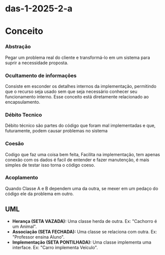 # das-1-2025-2-a
# Conceito

### Abstração
Pegar um problema real do cliente e transformá-lo em um sistema para suprir a necessidade proposta.

### Ocultamento de informações
Consiste em esconder os detalhes internos da implementação, permitindo que o recurso seja usado sem que seja necessário conhecer seu funcionamento interno. Esse conceito está diretamente relacionado ao encapsulamento.

### Débito Tecnico
Débito técnico são partes do código que foram mal implementadas e que, futuramente, podem causar problemas no sistema

### Coesão
Codigo que faz uma coisa bem feita, Facilita na implementação, tem apenas conexão com os dados é facil de entender e fazer manutenção, é mais simples de testar isso torna o código coeso.

### Acoplamento
Quando Classe A e B dependem uma da outra, se mexer em um pedaço do código ele da problema em outro.

## UML
- __Herança (SETA VAZADA):__ Uma classe herda de outra. Ex: "Cachorro é um Animal".
- __Associação (SETA FECHADA):__ Uma classe se relaciona com outra. Ex: "Professor ensina Aluno".
- __Implementação (SETA PONTILHADA):__ Uma classe implementa uma interface. Ex: "Carro implementa Veículo".
